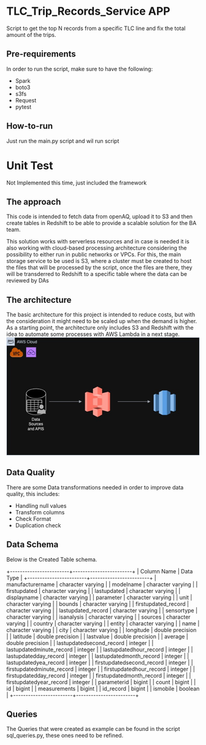 # TLC_Trip_Records_Service APP
Script to get the top N records from a specific TLC line and fix the total amount of the trips.

## Pre-requirements
In order to run the script, make sure to have the following:
- Spark
- boto3
- s3fs
- Request
- pytest

## How-to-run
Just run the main.py script and wil run script

# Unit Test
Not Implemented this time, just included the framework

## The approach

This code is intended to fetch data from openAQ, upload it to S3 and then create tables in Redshift to be able to provide a scalable solution for the BA team. 

This solution works with serverless resources and in case is needed it is also working with cloud-based processing architecture considering the possibility to either run in public networks or VPCs. For this, the main storage service to be used is S3, where a cluster must be created to host the files that will be processed by the script, once the files are there, they will be transderred to Redshift to a specific table where the data can be reviewed by DAs 


## The architecture

The basic architecture for this project is intended to reduce costs, but with the consideration it might need to be scaled up when the demand is higher. As a starting point, the architecture only includes S3 and Redshift with the idea to automate some processes with AWS Lambda in a next stage.
![](https://github.com/maxrojasd/aptitute_tech_test/blob/openaq_test/architecture.jpg?raw=true)

## Data Quality

There are some Data transformations needed in order to improve data quality, this includes:

- Handling null values
- Transform columns
- Check Format
- Duplication check

## Data Schema

Below is the Created Table schema.

+------------------------+------------------------+
|      Column Name       |      Data Type         |
+------------------------+------------------------+
| manufacturername       | character varying      |
| modelname              | character varying      |
| firstupdated           | character varying      |
| lastupdated            | character varying      |
| displayname            | character varying      |
| parameter              | character varying      |
| unit                   | character varying      |
| bounds                 | character varying      |
| firstupdated_record    | character varying      |
| lastupdated_record     | character varying      |
| sensortype             | character varying      |
| isanalysis             | character varying      |
| sources                | character varying      |
| country                | character varying      |
| entity                 | character varying      |
| name                   | character varying      |
| city                   | character varying      |
| longitude              | double precision       |
| latitude               | double precision       |
| lastvalue              | double precision       |
| average                | double precision       |
| lastupdatedsecond_record | integer              |
| lastupdatedminute_record | integer              |
| lastupdatedhour_record  | integer               |
| lastupdatedday_record   | integer               |
| lastupdatedmonth_record | integer               |
| lastupdatedyea_record   | integer               |
| firstupdatedsecond_record | integer              |
| firstupdatedminute_record | integer              |
| firstupdatedhour_record  | integer               |
| firstupdatedday_record   | integer               |
| firstupdatedmonth_record | integer               |
| firstupdatedyear_record  | integer               |
| parameterid            | bigint                 |
| count                  | bigint                 |
| id                     | bigint                 |
| measurements           | bigint                 |
| id_record              | bigint                 |
| ismobile               | boolean                |
+------------------------+------------------------+


## Queries

The Queries that were created as example can be found in the script sql_queries.py, these ones need to be refined.
